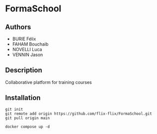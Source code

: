 # FormaSchool

## Authors

- BURIE Félix
- FAHAM Bouchaib
- NOVELLI Luca
- VENNIN Jason

## Description

Collaborative platform for training courses

## Installation

```
git init
git remote add origin https://github.com/flix-flix/FormaSchool.git
git pull origin main

docker compose up -d
```
